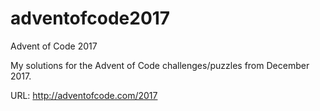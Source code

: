 # adventofcode2017
Advent of Code 2017

My solutions for the Advent of Code challenges/puzzles from December 2017.

URL: http://adventofcode.com/2017

